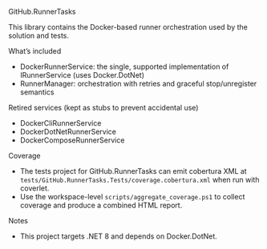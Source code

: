 GitHub.RunnerTasks

This library contains the Docker-based runner orchestration used by the solution and tests.

What’s included
- DockerRunnerService: the single, supported implementation of IRunnerService (uses Docker.DotNet)
- RunnerManager: orchestration with retries and graceful stop/unregister semantics

Retired services (kept as stubs to prevent accidental use)
- DockerCliRunnerService
- DockerDotNetRunnerService
- DockerComposeRunnerService

Coverage
- The tests project for GitHub.RunnerTasks can emit cobertura XML at `tests/GitHub.RunnerTasks.Tests/coverage.cobertura.xml` when run with coverlet.
- Use the workspace-level `scripts/aggregate_coverage.ps1` to collect coverage and produce a combined HTML report.

Notes
- This project targets .NET 8 and depends on Docker.DotNet.

